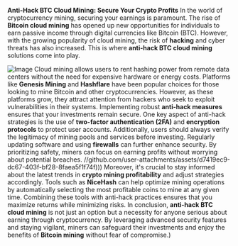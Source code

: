 **Anti-Hack BTC Cloud Mining: Secure Your Crypto Profits**
In the world of cryptocurrency mining, securing your earnings is paramount. The rise of **Bitcoin cloud mining** has opened up new opportunities for individuals to earn passive income through digital currencies like Bitcoin (BTC). However, with the growing popularity of cloud mining, the risk of **hacking** and cyber threats has also increased. This is where **anti-hack BTC cloud mining** solutions come into play.

![Image](https://github.com/user-attachments/assets/d7419ec9-dc67-403f-bf28-8faea5f1f74f)
Cloud mining allows users to rent hashing power from remote data centers without the need for expensive hardware or energy costs. Platforms like **Genesis Mining** and **Hashflare** have been popular choices for those looking to mine Bitcoin and other cryptocurrencies. However, as these platforms grow, they attract attention from hackers who seek to exploit vulnerabilities in their systems. Implementing robust **anti-hack measures** ensures that your investments remain secure.
One key aspect of anti-hack strategies is the use of **two-factor authentication (2FA)** and **encryption protocols** to protect user accounts. Additionally, users should always verify the legitimacy of mining pools and services before investing. Regularly updating software and using **firewalls** can further enhance security. By prioritizing safety, miners can focus on earning profits without worrying about potential breaches.
 //github.com/user-attachments/assets/d7419ec9-dc67-403f-bf28-8faea5f1f74f)))
Moreover, it's crucial to stay informed about the latest trends in **crypto mining profitability** and adjust strategies accordingly. Tools such as **NiceHash** can help optimize mining operations by automatically selecting the most profitable coins to mine at any given time. Combining these tools with anti-hack practices ensures that you maximize returns while minimizing risks.
In conclusion, **anti-hack BTC cloud mining** is not just an option but a necessity for anyone serious about earning through cryptocurrency. By leveraging advanced security features and staying vigilant, miners can safeguard their investments and enjoy the benefits of **Bitcoin mining** without fear of compromise.)
